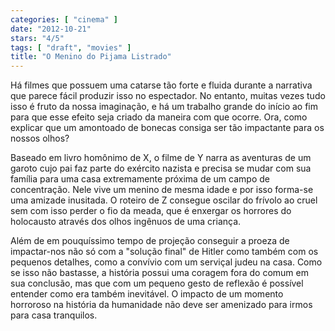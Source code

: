 ```yaml
---
categories: [ "cinema" ]
date: "2012-10-21"
stars: "4/5"
tags: [ "draft", "movies" ]
title: "O Menino do Pijama Listrado"
---
```

Há filmes que possuem uma catarse tão forte e fluida durante a
narrativa que parece fácil produzir isso no espectador. No entanto,
muitas vezes tudo isso é fruto da nossa imaginação, e há um trabalho
grande do início ao fim para que esse efeito seja criado da maneira
com que ocorre. Ora, como explicar que um amontoado de bonecas consiga
ser tão impactante para os nossos olhos?

Baseado em livro homônimo de X, o filme de Y narra as aventuras de
um garoto cujo pai faz parte do exército nazista e precisa se mudar
com sua família para uma casa extremamente próxima de um campo de
concentração. Nele vive um menino de mesma idade e por isso forma-se
uma amizade inusitada. O roteiro de Z consegue oscilar do frívolo ao
cruel sem com isso perder o fio da meada, que é enxergar os horrores
do holocausto através dos olhos ingênuos de uma criança.

Além de em pouquíssimo tempo de projeção conseguir a proeza de
impactar-nos não só com a "solução final" de Hitler como também
com os pequenos detalhes, como a convívio com um serviçal judeu na
casa. Como se isso não bastasse, a história possui uma coragem fora
do comum em sua conclusão, mas que com um pequeno gesto de reflexão é
possível entender como era também inevitável. O impacto de um momento
horroroso na história da humanidade não deve ser amenizado para irmos
para casa tranquilos.

